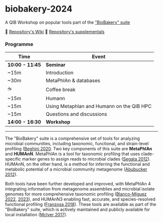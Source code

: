 # biobakery-2024
A QIB Workshop on popular tools part of the ["BioBakery" suite](https://github.com/biobakery/biobakery)

📖 [Repository's Wiki](https://github.com/quadram-institute-bioscience/biobackery-2024/wiki)
📖 [Repository's supplementals](https://figshare.com/articles/presentation/QIB_workshop_2024_-_Introduction_to_Biobakery_tools/26425357)


### Programme

Time          | Event
--------------|---------------
**10:00 - 11:45** | **Seminar**
 ~15m       | Introduction
 ~30m       | MetaPhlAn & databases
 ☕️          | Coffee break
 ~15m       | Humann
 ~15m       | Using Metaphlan and Humann on the QIB HPC
 ~15m       | Questions and discussions
**14:00 - 16:30** | **Workshop**


     




---

The "BioBakery" suite is a comprehensive set of tools for analyzing microbial communities, including taxonomic, functional, and strain-level profiling ([Beghini 2020](https://doi.org/10.1101/2020.11.19.388223).
Two key components of this suite are **MetaPhlAn** and **HUMAnN**. 
MetaPhlAn is a tool for taxonomic profiling that uses clade-specific marker genes to assign reads to microbial clades ([Segata 2012](https://doi.org/10.1038/nmeth.2066)). 
HUMAnN, on the other hand, is a method for inferring the functional and metabolic potential of a microbial community metagenome ([Abubucker 2012](https://doi.org/10.1371/journal.pcbi.1002358)). 

Both tools have been further developed and improved, with MetaPhlAn 4 integrating information from metagenome assemblies and microbial isolate genomes for more comprehensive taxonomic profiling ([Blanco-Míguez 2022](https://doi.org/10.1101/2022.08.22.504593), [2023](https://doi.org/10.1038/s41587-023-01688-w)), and HUMAnN3 enabling fast, accurate, and species-resolved functional profiling ([Franzosa 2018](https://pubmed.ncbi.nlm.nih.gov/30531976/)). 
These tools are available as part of the "BioBakery" suite, which is actively maintained and publicly available for local installation ([McIver 2017](https://doi.org/10.1093/bioinformatics/btx754)).

